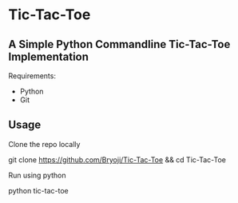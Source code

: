 # Tic-Tac-Toe

## A Simple Python Commandline Tic-Tac-Toe Implementation

Requirements:
- Python
- Git

## Usage

Clone the repo locally

git clone https://github.com/Bryoji/Tic-Tac-Toe && cd Tic-Tac-Toe


Run using python

python tic-tac-toe
